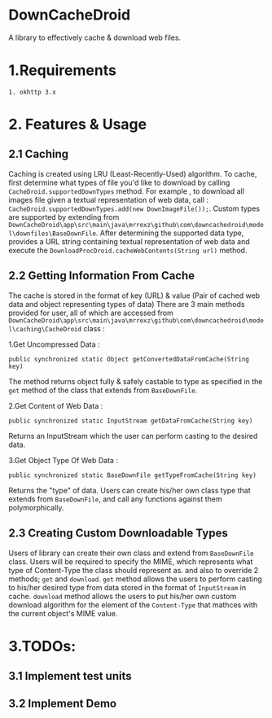 # DownCacheDroid
A library to effectively cache & download web files.


# 1.Requirements

```
1. okhttp 3.x
```

# 2. Features & Usage
## 2.1 Caching
Caching is created using LRU (Least-Recently-Used) algorithm.
To cache, first determine what types of file you'd like to download by calling
`CacheDroid.supportedDownTypes` method. For example , to download all images file given
a textual representation of web data, call :
` CacheDroid.supportedDownTypes.add(new DownImageFile());`.
Custom types are supported by extending from
`DownCacheDroid\app\src\main\java\mrrexz\github\com\downcachedroid\model\downfiles\BaseDownFile`.
After determining the supported data type, provides a URL string containing textual representation
of web data and execute the `DownloadProcDroid.cacheWebContents(String url)` method.


## 2.2 Getting Information From Cache
The cache is stored in the format of key (URL) & value (Pair of cached web data and object representing types of data)
There are 3 main methods provided for user, all of which are accessed from `DownCacheDroid\app\src\main\java\mrrexz\github\com\downcachedroid\model\caching\CacheDroid` class :

1.Get Uncompressed Data :
```
public synchronized static Object getConvertedDataFromCache(String key)
```
The method returns object fully & safely castable to type as specified in the
`get` method of the class that extends from `BaseDownFile`.

2.Get Content of Web Data :
```
public synchronized static InputStream getDataFromCache(String key)
```
Returns an InputStream which the user can perform casting to the desired data.

3.Get Object Type Of Web Data :
```
public synchronized static BaseDownFile getTypeFromCache(String key)
```
Returns the "type" of data.
Users can create his/her own class type that extends from `BaseDownFile`, and call
any functions against them polymorphically.

## 2.3 Creating Custom Downloadable Types
Users of library can create their own class and extend from `BaseDownFile` class.
Users will be required to specify the MIME, which represents what type of Content-Type the class should represent as.
and also to override 2 methods; `get` and `download`.
`get` method allows the users to perform casting to his/her desired type from data stored in
the format of `InputStream` in cache.
`download` method allows the users to put his/her own custom download algorithm for the element of the `Content-Type` that mathces with
the current object's MIME value.


# 3.TODOs:
## 3.1 Implement test units
## 3.2 Implement Demo


